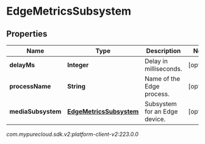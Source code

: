 # EdgeMetricsSubsystem


## Properties

| Name | Type | Description | Notes |
| ------------ | ------------- | ------------- | ------------- |
| **delayMs** | **Integer** | Delay in milliseconds. |  [optional] |
| **processName** | **String** | Name of the Edge process. |  [optional] |
| **mediaSubsystem** | [**EdgeMetricsSubsystem**](EdgeMetricsSubsystem) | Subsystem for an Edge device. |  [optional] |




_com.mypurecloud.sdk.v2:platform-client-v2:223.0.0_
